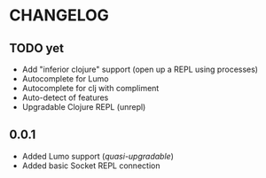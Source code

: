 # CHANGELOG

## TODO yet
- Add "inferior clojure" support (open up a REPL using processes)
- Autocomplete for Lumo
- Autocomplete for clj with compliment
- Auto-detect of features
- Upgradable Clojure REPL (unrepl)

## 0.0.1
- Added Lumo support (_quasi-upgradable_)
- Added basic Socket REPL connection
